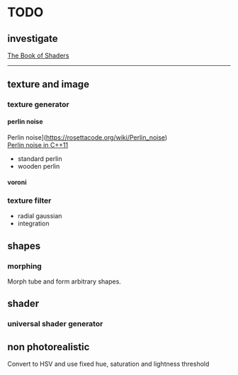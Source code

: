 # TODO

## investigate

[The Book of Shaders](https://thebookofshaders.com/)

---

## texture and image

### texture generator

#### perlin noise
  
Perlin noise](https://rosettacode.org/wiki/Perlin_noise)  
[Perlin noise in C++11](https://solarianprogrammer.com/2012/07/18/perlin-noise-cpp-11/)

- standard perlin
- wooden perlin

#### voroni

### texture filter

- radial gaussian
- integration

## shapes

### morphing

Morph tube and form arbitrary shapes.

## shader

### universal shader generator

## non photorealistic

Convert to HSV and use fixed hue, saturation and lightness threshold